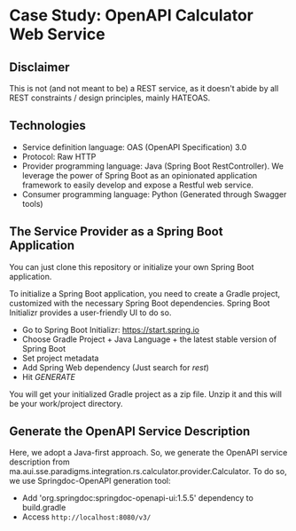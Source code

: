 # Case Study: OpenAPI Calculator Web Service

## Disclaimer
This is not (and not meant to be) a REST service, as it doesn't abide by all REST constraints / design principles, mainly HATEOAS.

## Technologies
- Service definition language: OAS (OpenAPI Specification) 3.0
- Protocol: Raw HTTP
- Provider programming language: Java (Spring Boot RestController). We leverage the power of Spring Boot as an opinionated application framework to easily develop and expose a Restful web service.
- Consumer programming language: Python (Generated through Swagger tools)

## The Service Provider as a Spring Boot Application
 You can just clone this repository or initialize your own Spring Boot application.

To initialize a Spring Boot application, you need to create a Gradle project, customized with the necessary Spring Boot dependencies. Spring Boot Initializr provides a user-friendly UI to do so.
- Go to Spring Boot Initializr: https://start.spring.io
- Choose Gradle Project + Java Language + the latest stable version of Spring Boot
- Set project metadata
- Add Spring Web dependency (Just search for *rest*)
- Hit *GENERATE*

You will get your initialized Gradle project as a zip file. Unzip it and this will be your work/project directory.

## Generate the OpenAPI Service Description
Here, we adopt a Java-first approach. So, we generate the OpenAPI service description from ma.aui.sse.paradigms.integration.rs.calculator.provider.Calculator. To do so, we use Springdoc-OpenAPI generation tool:
- Add 'org.springdoc:springdoc-openapi-ui:1.5.5' dependency to build.gradle
- Access `http://localhost:8080/v3/`